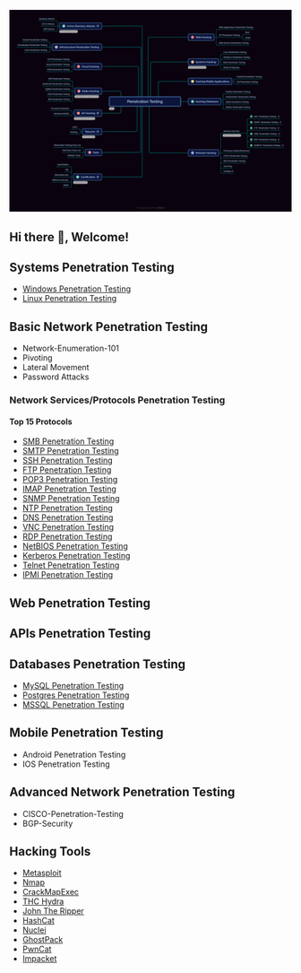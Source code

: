 

![Logo](./profile/images/Penetration_Testing.png)

## Hi there 👋, Welcome!



## Systems Penetration Testing

- [Windows Penetration Testing](https://www.poplabsec.com/windows-penetration-testing/ "Windows Penetration Testing")
- [Linux Penetration Testing](https://www.poplabsec.com/linux-penetration-testing/ "Linux Penetration Testing")

## Basic Network Penetration Testing

- Network-Enumeration-101
- Pivoting
- Lateral Movement
- Password Attacks

### Network Services/Protocols Penetration Testing

#### Top 15 Protocols

- [SMB Penetration Testing](https://www.poplabsec.com/smb-penetration-testing/ "SMB Penetration Testing")
- [SMTP Penetration Testing](https://www.poplabsec.com/smtp-penetration-testing/ "SMTP Penetration Testing")
- [SSH Penetration Testing](https://www.poplabsec.com/ssh-penetration-testing/ "SSH Penetration Testing")
- [FTP Penetration Testing](https://www.poplabsec.com/ftp-penetration-testing/ "FTP Penetration Testing")
- [POP3 Penetration Testing](https://www.poplabsec.com/pop3-penetration-testing/ "POP3 Penetration Testing")
- [IMAP Penetration Testing](https://www.poplabsec.com/imap-penetration-testing/ "IMAP Penetration Testing")
- [SNMP Penetration Testing](https://www.poplabsec.com/snmp-penetration-testing/ "SNMP Penetration Testing")
- [NTP Penetration Testing](https://www.poplabsec.com/ntp-penetration-testing/ "NTP Penetration Testing")
- [DNS Penetration Testing](https://www.poplabsec.com/dns-penetration-testing/ "DNS Penetration Testing")
- [VNC Penetration Testing](https://www.poplabsec.com/vnc-penetration-testing/ "VNC Penetration Testing")
- [RDP Penetration Testing](https://www.poplabsec.com/rdp-penetration-testing/ "RDP Penetration Testing")
- [NetBIOS Penetration Testing](https://www.poplabsec.com/netbios-penetration-testing/ "NetBIOS Penetration Testing")
- [Kerberos Penetration Testing](https://www.poplabsec.com/kerberos-penetration-testing/ "Kerberos Penetration Testing")
- [Telnet Penetration Testing](https://www.poplabsec.com/telnet-penetration-testing/ "Telnet Penetration Testing")
- [IPMI Penetration Testing](https://www.poplabsec.com/ipmi-penetration-testing/ "IPMI Penetration Testing")


## Web Penetration Testing
## APIs Penetration Testing

## Databases Penetration Testing
- [MySQL Penetration Testing](https://www.poplabsec.com/mysql-penetration-testing/ "MySQL Penetration Testing")
- [Postgres Penetration Testing](https://www.poplabsec.com/postgres-penetration-testing/ "Postgres Penetration Testing")
- [MSSQL Penetration Testing](https://www.poplabsec.com/mssql-penetration-testing/ "MSSQL Penetration Testing")

## Mobile Penetration Testing
- Android Penetration Testing
- IOS Penetration Testing


## Advanced Network Penetration Testing
- CISCO-Penetration-Testing
- BGP-Security



## Hacking Tools

- [Metasploit](https://www.poplabsec.com/smb-penetration-testing/ "Metasploit")
- [Nmap](https://www.poplabsec.com/smb-penetration-testing/ "Nmap")
- [CrackMapExec](https://www.poplabsec.com/smb-penetration-testing/ "CrackMapExec")
- [THC Hydra](https://www.poplabsec.com/smb-penetration-testing/ "THC Hydra")
- [John The Ripper](https://www.poplabsec.com/smb-penetration-testing/ "John The Ripper")
- [HashCat](https://www.poplabsec.com/smb-penetration-testing/ "HashCat")
- [Nuclei](https://www.poplabsec.com/smb-penetration-testing/ "Nuclei")
- [GhostPack](https://www.poplabsec.com/smb-penetration-testing/ "GhostPack")
- [PwnCat](https://www.poplabsec.com/smb-penetration-testing/ "PwnCat")
- [Impacket](https://www.poplabsec.com/smb-penetration-testing/ "Impacket")